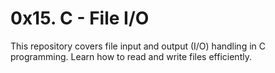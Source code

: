 # 0x15. C - File I/O
This repository covers file input and output (I/O) handling in C programming. Learn how to read and write files efficiently.

